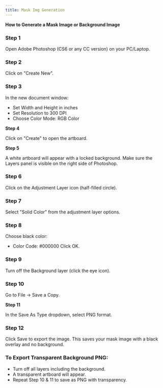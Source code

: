 ```yaml
---
title: Mask Img Generation
---
```

**How to Generate a Mask Image or Background Image**

### **Step 1**

Open Adobe Photoshop (CS6 or any CC version) on your PC/Laptop.

### **Step 2**

Click on "Create New".

### **Step 3**

In the new document window:

* Set Width and Height in inches
* Set Resolution to 300 DPI
* Choose Color Mode: RGB Color

**Step 4**

Click on "Create" to open the artboard.

**Step 5**

A white artboard will appear with a locked background.
 Make sure the Layers panel is visible on the right side of Photoshop.

### **Step 6**

Click on the Adjustment Layer icon (half-filled circle).

### **Step 7**

Select "Solid Color" from the adjustment layer options.

### **Step 8**

Choose black color:

* Color Code: #000000
   Click OK.



### **Step 9**

Turn off the Background layer (click the eye icon).

### **Step 10**

Go to File → Save a Copy.

**Step 11**

In the Save As Type dropdown, select PNG format.

### **Step 12**

Click Save to export the image.
 This saves your mask image with a black overlay and no background.

### **To Export Transparent Background PNG:**

* Turn off all layers including the background.
* A transparent artboard will appear.
* Repeat Step 10 & 11 to save as PNG with transparency.
